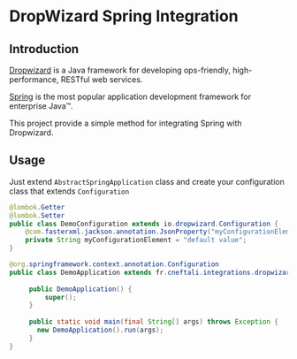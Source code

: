 DropWizard Spring Integration
=============================

Introduction
------------

[Dropwizard](http://www.dropwizard.io) is a Java framework for developing ops-friendly, high-performance, RESTful web services.

[Spring](http://projects.spring.io/spring-framework/) is the most popular application development framework for enterprise Java™.

This project provide a simple method for integrating Spring with Dropwizard.


Usage
-----
Just extend `AbstractSpringApplication` class and create your configuration class that extends `Configuration`

```java
@lombok.Getter
@lombok.Setter
public class DemoConfiguration extends io.dropwizard.Configuration {
    @com.fasterxml.jackson.annotation.JsonProperty("myConfigurationElement")
    private String myConfigurationElement = "default value";
}
```
```java
@org.springframework.context.annotation.Configuration
public class DemoApplication extends fr.cneftali.integrations.dropwizard.spring.AbstractSpringApplication<DemoConfiguration> {
     
     public DemoApplication() {
         super();
     }
     
     public static void main(final String[] args) throws Exception {
       new DemoApplication().run(args);
     }
}
```